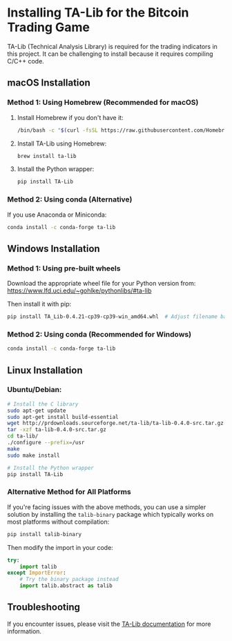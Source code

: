 # Installing TA-Lib for the Bitcoin Trading Game

TA-Lib (Technical Analysis Library) is required for the trading indicators in this project. It can be challenging to install because it requires compiling C/C++ code.

## macOS Installation

### Method 1: Using Homebrew (Recommended for macOS)

1. Install Homebrew if you don't have it:
   ```bash
   /bin/bash -c "$(curl -fsSL https://raw.githubusercontent.com/Homebrew/install/HEAD/install.sh)"
   ```

2. Install TA-Lib using Homebrew:
   ```bash
   brew install ta-lib
   ```

3. Install the Python wrapper:
   ```bash
   pip install TA-Lib
   ```

### Method 2: Using conda (Alternative)

If you use Anaconda or Miniconda:

```bash
conda install -c conda-forge ta-lib
```

## Windows Installation

### Method 1: Using pre-built wheels

Download the appropriate wheel file for your Python version from:
https://www.lfd.uci.edu/~gohlke/pythonlibs/#ta-lib

Then install it with pip:
```bash
pip install TA_Lib‑0.4.21‑cp39‑cp39‑win_amd64.whl  # Adjust filename based on your Python version
```

### Method 2: Using conda (Recommended for Windows)

```bash
conda install -c conda-forge ta-lib
```

## Linux Installation

### Ubuntu/Debian:

```bash
# Install the C library
sudo apt-get update
sudo apt-get install build-essential
wget http://prdownloads.sourceforge.net/ta-lib/ta-lib-0.4.0-src.tar.gz
tar -xzf ta-lib-0.4.0-src.tar.gz
cd ta-lib/
./configure --prefix=/usr
make
sudo make install

# Install the Python wrapper
pip install TA-Lib
```

### Alternative Method for All Platforms

If you're facing issues with the above methods, you can use a simpler solution by installing the `talib-binary` package which typically works on most platforms without compilation:

```bash
pip install talib-binary
```

Then modify the import in your code:

```python
try:
    import talib
except ImportError:
    # Try the binary package instead
    import talib.abstract as talib
```

## Troubleshooting

If you encounter issues, please visit the [TA-Lib documentation](https://github.com/mrjbq7/ta-lib) for more information.
